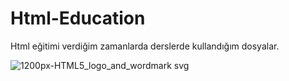 # Html-Education
Html eğitimi verdiğim zamanlarda derslerde kullandığım dosyalar.

![1200px-HTML5_logo_and_wordmark svg](https://user-images.githubusercontent.com/77198152/147510028-0cbe678e-5bbb-444e-9676-10a763f88557.png)
